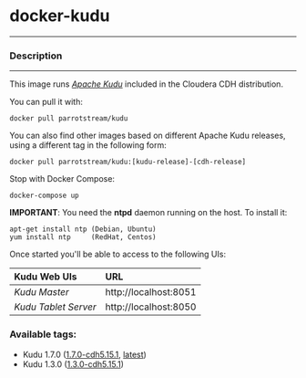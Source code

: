 # **docker-kudu**
___

### Description
___

This image runs [*Apache Kudu*](https://kudu.apache.org/) included in the Cloudera CDH distribution.

You can pull it with:

    docker pull parrotstream/kudu

You can also find other images based on different Apache Kudu releases, using a different tag in the following form:

    docker pull parrotstream/kudu:[kudu-release]-[cdh-release]

Stop with Docker Compose:

    docker-compose up

**IMPORTANT**: You need the **ntpd** daemon running on the host. To install it:

    apt-get install ntp (Debian, Ubuntu)
    yum install ntp     (RedHat, Centos)

Once started you'll be able to access to the following UIs:

| **Kudu Web UIs**           |**URL**                    |
|:----------------------------|:--------------------------|
| *Kudu Master*               | http://localhost:8051     |
| *Kudu Tablet Server*        | http://localhost:8050     |

### Available tags:

- Kudu 1.7.0 ([1.7.0-cdh5.15.1](https://github.com/parrot-stream/docker-kudu/blob/1.7.0-cdh5.15.1/Dockerfile), [latest](https://github.com/parrot-stream/docker-kudu/blob/latest/Dockerfile))
- Kudu 1.3.0 ([1.3.0-cdh5.15.1](https://github.com/parrot-stream/docker-kudu/blob/1.3.0-cdh5.11.1/Dockerfile))
